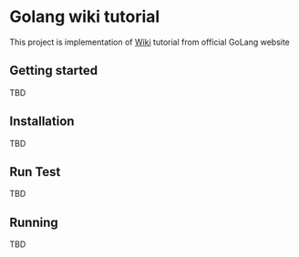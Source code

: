 # Golang wiki tutorial

This project is implementation of [Wiki](https://golang.org/doc/articles/wiki/) tutorial from official GoLang website

## Getting started
TBD

## Installation
TBD

## Run Test
TBD

## Running
TBD